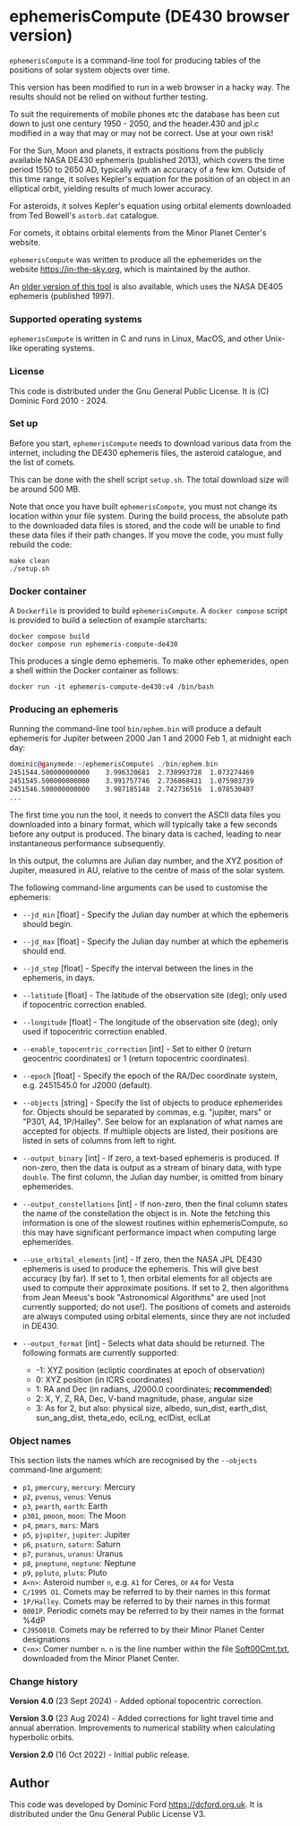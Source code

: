 # ephemerisCompute (DE430 browser version)

`ephemerisCompute` is a command-line tool for producing tables of the positions
of solar system objects over time.

This version has been modified to run in a web browser in a hacky way.
The results should not be relied on without further testing.

To suit the requirements of mobile phones etc the database has been cut down
to just one century 1950 - 2050, and the header.430 and jpl.c modified in a 
way that may or may not be correct. Use at your own risk!

For the Sun, Moon and planets, it extracts positions from the publicly
available NASA DE430 ephemeris (published 2013), which covers the time period
1550 to 2650 AD, typically with an accuracy of a few km. Outside of this time
range, it solves Kepler's equation for the position of an object in an
elliptical orbit, yielding results of much lower accuracy.

For asteroids, it solves Kepler's equation using orbital elements downloaded
from Ted Bowell's `astorb.dat` catalogue.

For comets, it obtains orbital elements from the Minor Planet Center's website.

`ephemerisCompute` was written to produce all the ephemerides on the website
<https://in-the-sky.org>, which is maintained by the author.

An [older version of this
tool](https://www.github.com/dcf21/ephemeris-compute-de405) is also available,
which uses the NASA DE405 ephemeris (published 1997).

### Supported operating systems

`ephemerisCompute` is written in C and runs in Linux, MacOS, and other
Unix-like operating systems.

### License

This code is distributed under the Gnu General Public License. It is (C)
Dominic Ford 2010 - 2024.

### Set up

Before you start, `ephemerisCompute` needs to download various data from the
internet, including the DE430 ephemeris files, the asteroid catalogue, and the
list of comets.

This can be done with the shell script `setup.sh`. The total download size will
be around 500 MB.

Note that once you have built `ephemerisCompute`, you must not change its location
within your file system.  During the build process, the absolute path to the
downloaded data files is stored, and the code will be unable to find these data
files if their path changes. If you move the code, you must fully rebuild the
code:

```
make clean
./setup.sh
```

### Docker container

A `Dockerfile` is provided to build `ephemerisCompute`. A `docker compose` script is
provided to build a selection of example starcharts:

```
docker compose build
docker compose run ephemeris-compute-de430
```

This produces a single demo ephemeris. To make other ephemerides, open a shell
within the Docker container as follows:

```
docker run -it ephemeris-compute-de430:v4 /bin/bash
```

### Producing an ephemeris

Running the command-line tool `bin/ephem.bin` will produce a default ephemeris
for Jupiter between 2000 Jan 1 and 2000 Feb 1, at midnight each day:

```asm
dominic@ganymede:~/ephemerisCompute$ ./bin/ephem.bin
2451544.500000000000    3.996320681  2.730993728  1.073274469
2451545.500000000000    3.991757746  2.736868431  1.075903739
2451546.500000000000    3.987185148  2.742736516  1.078530407
...
```

The first time you run the tool, it needs to convert the ASCII data files you
downloaded into a binary format, which will typically take a few seconds before
any output is produced. The binary data is cached, leading to near
instantaneous performance subsequently.

In this output, the columns are Julian day number, and the XYZ position of
Jupiter, measured in AU, relative to the centre of mass of the solar system.

The following command-line arguments can be used to customise the ephemeris:

* `--jd_min` [float] - Specify the Julian day number at which the ephemeris should begin.

* `--jd_max` [float] - Specify the Julian day number at which the ephemeris should end.

* `--jd_step` [float] - Specify the interval between the lines in the ephemeris, in days.

* `--latitude` [float] - The latitude of the observation site (deg); only used if topocentric correction enabled.

* `--longitude` [float] - The longitude of the observation site (deg); only used if topocentric correction enabled.

* `--enable_topocentric_correction` [int] - Set to either 0 (return geocentric coordinates) or 1 (return topocentric coordinates).

* `--epoch` [float] - Specify the epoch of the RA/Dec coordinate system, e.g. 2451545.0 for J2000 (default).

* `--objects` [string] - Specify the list of objects to produce ephemerides for. Objects should be separated by commas, e.g. "jupiter, mars" or "P301, A4, 1P/Halley". See below for an explanation of what names are accepted for objects. If multiiple objects are listed, their positions are listed in sets of columns from left to right.

* `--output_binary` [int] - If zero, a text-based ephemeris is produced. If non-zero, then the data is output as a stream of binary data, with type `double`. The first column, the Julian day number, is omitted from binary ephemerides.

* `--output_constellations` [int] - If non-zero, then the final column states the name of the constellation the object is in. Note the fetching this information is one of the slowest routines within ephemerisCompute, so this may have significant performance impact when computing large ephemerides.

* `--use_orbital_elements` [int] - If zero, then the NASA JPL DE430 ephemeris is used to produce the ephemeris. This will give best accuracy (by far). If set to 1, then orbital elements for all objects are used to compute their approximate positions. If set to 2, then algorithms from Jean Meeus's book "Astronomical Algorithms" are used [not currently supported; do not use!]. The positions of comets and asteroids are always computed using orbital elements, since they are not included in DE430.

* `--output_format` [int] - Selects what data should be returned. The following formats are currently supported:

  * -1: XYZ position (ecliptic coordinates at epoch of observation)
  * 0: XYZ position (in ICRS coordinates)
  * 1: RA and Dec (in radians, J2000.0 coordinates; **recommended**)
  * 2: X, Y, Z, RA, Dec, V-band magnitude, phase, angular size
  * 3: As for 2, but also: physical size, albedo, sun_dist, earth_dist, sun_ang_dist, theta_edo, eclLng, eclDist, eclLat

### Object names
This section lists the names which are recognised by the `--objects` command-line argument:

* `p1`, `pmercury`, `mercury`: Mercury
* `p2`, `pvenus`, `venus`: Venus
* `p3`, `pearth`, `earth`: Earth
* `p301`, `pmoon`, `moon`: The Moon
* `p4`, `pmars`, `mars`: Mars
* `p5`, `pjupiter`, `jupiter`: Jupiter
* `p6`, `psaturn`, `saturn`: Saturn
* `p7`, `puranus`, `uranus`: Uranus
* `p8`, `pneptune`, `neptune`: Neptune
* `p9`, `ppluto`, `pluto`: Pluto
* `A<n>`: Asteroid number `n`, e.g. `A1` for Ceres, or `A4` for Vesta
* `C/1995 O1`. Comets may be referred to by their names in this format
* `1P/Halley`. Comets may be referred to by their names in this format
* `0001P`. Periodic comets may be referred to by their names in the format %4dP
* `CJ95O010`. Comets may be referred to by their Minor Planet Center designations
* `C<n>`: Comer number `n`. `n` is the line number within the file [Soft00Cmt.txt](http://www.minorplanetcenter.net/iau/Ephemerides/Comets/Soft00Cmt.txt), downloaded from the Minor Planet Center.

### Change history

**Version 4.0** (23 Sept 2024) - Added optional topocentric correction.

**Version 3.0** (23 Aug 2024) - Added corrections for light travel time and annual aberration. Improvements to numerical stability when calculating hyperbolic orbits.

**Version 2.0** (16 Oct 2022) - Initial public release.

## Author

This code was developed by Dominic Ford <https://dcford.org.uk>. It is distributed under the Gnu General Public License V3.

